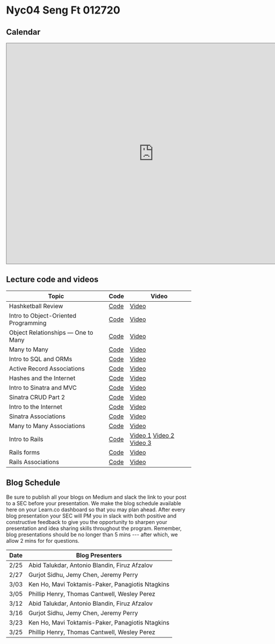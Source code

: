 # Nyc04 Seng Ft 012720

## Calendar

<iframe src="https://calendar.google.com/calendar/embed?height=600&amp;wkst=1&amp;bgcolor=%23ffffff&amp;ctz=America%2FNew_York&amp;src=ZmxhdGlyb25zY2hvb2wuY29tX2JlYXQ4Y3BlbTlwamxyZHRjazk4bW03YXFvQGdyb3VwLmNhbGVuZGFyLmdvb2dsZS5jb20&amp;src=ZmxhdGlyb25zY2hvb2wuY29tX2cwMzNsaGIwbGR0Ymx1ZDA3aGZlaXVsaWJrQGdyb3VwLmNhbGVuZGFyLmdvb2dsZS5jb20&amp;color=%23B08B59&amp;color=%23A87070&amp;mode=WEEK&amp;showTitle=0&amp;showDate=1&amp;showPrint=0&amp;showTabs=1&amp;showCalendars=1" style="border:solid 1px #777" width="800" height="600" frameborder="0" scrolling="no"></iframe>

## Lecture code and videos

| Topic            | Code                | Video                |
| -----            | ----                | -----                |
| Hashketball Review | [Code][hashketball-code] | [Video][hashketball-video] |
| Intro to Object-Oriented Programming | [Code][intro-object-oriented-programming-code] | [Video][intro-object-oriented-programming-video] |
| Object Relationships — One to Many | [Code][object-relationships-one-many-code] | [Video][object-relationships-one-many-video] |
| Many to Many | [Code][many-to-many-code] | [Video][many-to-many-video] |
| Intro to SQL and ORMs | [Code][intro-sql-orms-code] | [Video][intro-sql-orms-video] |
| Active Record Associations | [Code][active-record-associations-code] | [Video][active-record-associations-video] |
| Hashes and the Internet | [Code][hashes-internet-code] | [Video][hashes-internet-video] |
| Intro to Sinatra and MVC | [Code][intro-to-sinatra-&-mvc-code] | [Video][intro-to-sinatra-&-mvc-video] |
| Sinatra CRUD Part 2 | [Code][sinatra-crud-part-2-code] | [Video][sinatra-crud-part-2-video] |
| Intro to the Internet | [Code][intro-internet-code] | [Video][intro-internet-video] |
| Sinatra Associations | [Code][sinatra-associations-code] | [Video][sinatra-associations-video] |
| Many to Many Associations | [Code][mtm-associations-code] | [Video][mtm-associations-video] |
| Intro to Rails | [Code][intro-to-rails-code]| [Video 1][itr-vid-1] [Video 2][itr-vid-2] [Video 3][itr-vid-3] |
| Rails forms | [Code][rails-forms-code] | [Video][rails-forms-video] |
| Rails Associations | [Code][rails-associations-code] | [Video][rails-associations-video] |

[hashketball-code]: https://github.com/learn-co-students/nyc-dumbo-se-012720/tree/master/01-hashketball
[hashketball-video]: http://youtu.be/aI6hJ5XQo1U

[object-relationships-one-many-code]: https://github.com/learn-co-students/nyc-dumbo-se-012720/tree/master/03-one-to-many/
[object-relationships-one-many-video]: http://youtu.be/7NtpXGzwri8

[intro-object-oriented-programming-code]: https://github.com/learn-co-students/nyc-dumbo-se-012720/tree/master/02-oo/
[intro-object-oriented-programming-video]: http://youtu.be/oMOFC8kYet0

[many-to-many-code]: https://github.com/learn-co-students/nyc-dumbo-se-012720/tree/master/04-many-to-many/
[many-to-many-video]: http://youtu.be/HDJP7-9sr5Y

[intro-sql-orms-code]: https://github.com/learn-co-students/nyc-dumbo-se-012720/tree/master/05-sql/
[intro-sql-orms-video]: http://youtu.be/8GGbeM87A1s

[active-record-associations-code]: https://github.com/learn-co-students/nyc-dumbo-se-012720/tree/master/07-active-record-associations
[active-record-associations-video]: https://youtu.be/IAsPiyfb7yw

[hashes-internet-code]: https://github.com/learn-co-students/nyc-dumbo-se-012720/tree/master/08-hashes-internet/
[hashes-internet-video]: http://youtu.be/-2ixdqxdbzY

[sinatra-crud-part-2-code]: https://github.com/learn-co-students/nyc-dumbo-se-012720/tree/master/11-rest/
[sinatra-crud-part-2-video]: http://youtu.be/dQsKAAf_mLA

[intro-internet-code]: https://github.com/learn-co-students/nyc-dumbo-se-012720/tree/master/08.5-rack-internet/
[intro-internet-video]: http://youtu.be/BqUvGBTWZjg

[sinatra-associations-code]: https://github.com/learn-co-students/nyc-dumbo-se-012720/tree/master/11-rest/
[sinatra-associations-video]: http://youtu.be/d0S5IeHQ7wY

[rails-associations-code]: https://github.com/learn-co-students/nyc-dumbo-se-012720/tree/master/13-rails-forms/
[rails-associations-video]: http://youtu.be/YuqlMtO_pAU

[intro-to-sinatra-&-mvc-code]: https://github.com/learn-co-students/nyc-dumbo-se-012720/tree/master/09-intro-to-sinatra-and-mvc
[intro-to-sinatra-&-mvc-video]: https://youtu.be/IqKX4ob-Ekk

[mtm-associations-code]: https://github.com/learn-co-students/nyc-dumbo-se-012720/tree/master/11.5-many-to-many
[mtm-associations-video]: https://youtu.be/Or00T-aDSwM

[intro-to-rails-code]: https://github.com/learn-co-students/nyc-dumbo-se-012720/tree/master/12-intro-to-rails
[itr-vid-1]: https://www.youtube.com/watch?v=Yeu945utjqE
[itr-vid-2]: https://youtu.be/TJXO2FhyqyA
[itr-vid-3]: https://www.youtube.com/watch?v=6hDxNp3M7xI

[rails-forms-code]: https://github.com/learn-co-students/nyc-dumbo-se-012720/tree/master/13-rails-forms
[rails-forms-video]: https://youtu.be/lRbdeAIj5S0


## Blog Schedule

Be sure to publish all your blogs on Medium and slack the link to your post to a SEC before your presentation. We make the blog schedule available here on your Learn.co dashboard so that you may plan ahead. After every blog presentation your SEC will PM you in slack with both positive and constructive feedback to give you the opportunity to sharpen your presentation and idea sharing skills throughout the program. Remember, blog presentations should be no longer than 5 mins --- after which, we allow 2 mins for for questions.

| **Date**      | **Blog Presenters**                                                                                                 |
|-------    |-----------------------------------------------------------------------------------------------------------------------    
|2/25   |Abid Talukdar, Antonio Blandin, Firuz Afzalov
|2/27   |Gurjot Sidhu, Jemy Chen, Jeremy Perry
|3/03   |Ken Ho, Mavi Toktamis-Paker, Panagiotis Ntagkins
|3/05   |Phillip Henry, Thomas Cantwell, Wesley Perez
|3/12    |Abid Talukdar, Antonio Blandin, Firuz Afzalov
|3/16   |Gurjot Sidhu, Jemy Chen, Jeremy Perry
|3/23   |Ken Ho, Mavi Toktamis-Paker, Panagiotis Ntagkins
|3/25   |Phillip Henry, Thomas Cantwell, Wesley Perez
